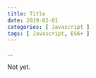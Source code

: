 ```yaml
---
title: Title
date: 2019-02-01
categories: [ Javascript ]
tags: [ Javascript, ES6+ ]
---
```


...

<!-- more -->

Not yet.